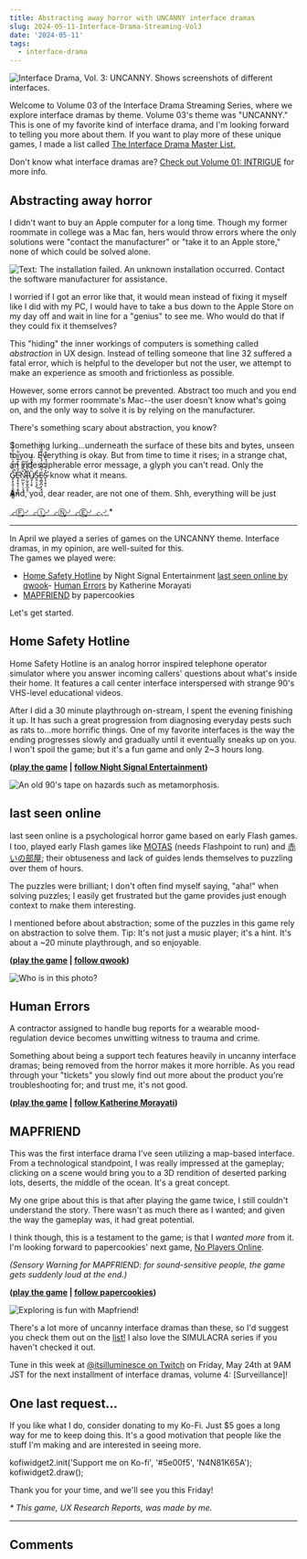 ```yaml
---
title: Abstracting away horror with UNCANNY interface dramas
slug: 2024-05-11-Interface-Drama-Streaming-Vol3
date: '2024-05-11'
tags:
  - interface-drama
---
```


![Interface Drama, Vol. 3: UNCANNY. Shows screenshots of different interfaces.](https://illuminesce.net/blog/posts/images/interfacedrama-vol3-thumb.png)

Welcome to Volume 03 of the Interface Drama Streaming Series, where we explore interface dramas by theme. Volume 03's theme was "UNCANNY." This is one of my favorite kind of interface drama, and I'm looking forward to telling you more about them. If you want to play more of these unique games, I made a list called [The Interface Drama Master List.](https://illuminesce.net/interface-drama)

Don't know what interface dramas are? [Check out Volume 01: INTRIGUE](2024-04-18-Interface-Drama-Streaming-Vol1.html) for more info.

## Abstracting away horror

I didn't want to buy an Apple computer for a long time. Though my former roommate in college was a Mac fan, hers would throw errors where the only solutions were "contact the manufacturer" or "take it to an Apple store," none of which could be solved alone.

![Text: The installation failed. An unknown installation occurred. Contact the software manufacturer for assistance.](https://illuminesce.net/blog/posts/images/macerror.png)

I worried if I got an error like that, it would mean instead of fixing it myself like I did with my PC, I would have to take a bus down to the Apple Store on my day off and wait in line for a "genius" to see me. Who would do that if they could fix it themselves?

This "hiding" the inner workings of computers is something called _abstraction_ in UX design. Instead of telling someone that line 32 suffered a fatal error, which is helpful to the developer but not the user, we attempt to make an experience as smooth and frictionless as possible.

However, some errors cannot be prevented. Abstract too much and you end up with my former roommate's Mac--the user doesn't know what's going on, and the only way to solve it is by relying on the manufacturer.

There's something scary about abstraction, you know?

Something lurking...underneath the surface of these bits and bytes, unseen to you. Everything is okay. But from time to time it rises; in a strange chat, an indescipherable error message, a glyph you can't read. Only the G̷̡̧̨̼͔̝̼̯̳͇̳̭̐̏̉͋̑̀̋͛̃̀͋̏͐͋̚̕Ȩ̷̛͙̯̖̞̣̞̬̠̻̊͂͗̏̀̂͊̋͋͋Ṇ̴̛̺̫͔̹̹̘̜̎̏̄́͋͘̚͝I̶̜̰̬̫̟̪̩̥̤̎͛̑̓̕͘͝Ṳ̸̡̩̩̬̏̂̈́̀̊̃͒̒Ṥ̵̤̭͕͉̭͜E̴̜̻̬̪͕͔̯̝͑̃͌̑͗́̾͒̾̑̃́̂͂̇S̵̛͓̞̣͍̥͒͛̊̅̈́̆̂̈̀̌ know what it means.

And, you, dear reader, are not one of them. Shh, everything will be just

<span class="everything-will-not-be-fine"><a href="https://forms.gle/C9bjzCqChXt2Ao5aA">⌌Ⓕ̙⌏⌌Ⓘ̙⌏⌌Ⓝ̙⌏⌌Ⓔ̙⌏⌌.̙⌏</a></span>\*

* * *

In April we played a series of games on the UNCANNY theme. Interface dramas, in my opinion, are well-suited for this.  
The games we played were:

-   [Home Safety Hotline](https://nightsignalentertainment.itch.io/home-safety-hotline) by Night Signal Entertainment
[last seen online by qwook](https://qwook.itch.io/last-seen-online)-   [](https://qwook.itch.io/last-seen-online)[Human Errors](https://ifdb.org/viewgame?id=14oexa2wyym73glu) by Katherine Morayati
-   [MAPFRIEND](https://papercookies.itch.io/mapfriend) by papercookies

Let's get started.

## Home Safety Hotline

Home Safety Hotline is an analog horror inspired telephone operator simulator where you answer incoming callers' questions about what's inside their home. It features a call center interface interspersed with strange 90's VHS-level educational videos.

After I did a 30 minute playthrough on-stream, I spent the evening finishing it up. It has such a great progression from diagnosing everyday pests such as rats to...more horrific things. One of my favorite interfaces is the way the ending progresses slowly and gradually until it eventually sneaks up on you. I won't spoil the game; but it's a fun game and only 2~3 hours long.

**([play the game](https://nightsignalentertainment.itch.io/home-safety-hotline) | [follow Night Signal Entertainment](https://nightsignalentertainment.itch.io/))**

![An old 90's tape on hazards such as metamorphosis.](https://illuminesce.net/blog/posts/images/id03-hsh.jpg)

## last seen online

last seen online is a psychological horror game based on early Flash games. I too, played early Flash games like [MOTAS](https://flashpointproject.github.io/flashpoint-database/search/#5a02f47c-0f4c-4fb3-bf28-1d26538cdd36) (needs Flashpoint to run) and [赤いの部屋](https://en.wikipedia.org/wiki/Red_Room_Curse); their obtuseness and lack of guides lends themselves to puzzling over them of hours.

The puzzles were brilliant; I don't often find myself saying, "aha!" when solving puzzles; I easily get frustrated but the game provides just enough context to make them interesting.

I mentioned before about abstraction; some of the puzzles in this game rely on abstraction to solve them. Tip: It's not just a music player; it's a hint. It's about a ~20 minute playthrough, and so enjoyable.

**([play the game](https://qwook.itch.io/last-seen-online) | [follow qwook](https://qwook.itch.io/))**

![Who is in this photo?](https://illuminesce.net/blog/posts/images/id03-lastseenonline.png)

## Human Errors

A contractor assigned to handle bug reports for a wearable mood-regulation device becomes unwitting witness to trauma and crime.

Something about being a support tech features heavily in uncanny interface dramas; being removed from the horror makes it more horrible. As you read through your "tickets" you slowly find out more about the product you're troubleshooting for; and trust me, it's not good.

**([play the game](../../kmorayati/human-errors.html) | [follow Katherine Morayati](https://x.com/morayati))**

## MAPFRIEND

This was the first interface drama I've seen utilizing a map-based interface. From a technological standpoint, I was really impressed at the gameplay; clicking on a scene would bring you to a 3D rendition of deserted parking lots, deserts, the middle of the ocean. It's a great concept.

My one gripe about this is that after playing the game twice, I still couldn't understand the story. There wasn't as much there as I wanted; and given the way the gameplay was, it had great potential.

I think though, this is a testament to the game; is that I _wanted more_ from it. I'm looking forward to papercookies' next game, [No Players Online](https://papercookies.itch.io/no-players-online).

_(Sensory Warning for MAPFRIEND: for sound-sensitive people, the game gets suddenly loud at the end.)_

**([play the game](https://papercookies.itch.io/mapfriend) | [follow papercookies](https://papercookies.itch.io))**

![Exploring is fun with Mapfriend!](https://illuminesce.net/blog/posts/images/id03-mapfriend.gif)

There's a lot more of uncanny interface dramas than these, so I'd suggest you check them out on the [list!](https://illuminesce.net/interface-drama) I also love the SIMULACRA series if you haven't checked it out.

Tune in this week at [@itsilluminesce on Twitch](https://www.twitch.tv/itsilluminesce) on Friday, May 24th at 9AM JST for the next installment of interface dramas, volume 4: \[Surveillance\]!

## One last request...

If you like what I do, consider donating to my Ko-Fi. Just $5 goes a long way for me to keep doing this. It's a good motivation that people like the stuff I'm making and are interested in seeing more.

kofiwidget2.init('Support me on Ko-fi', '#5e00f5', 'N4N81K65A'); kofiwidget2.draw();

Thank you for your time, and we'll see you this Friday!

_\* This game, UX Research Reports, was made by me._

* * *

## Comments
